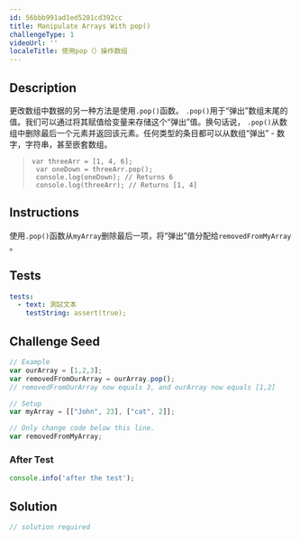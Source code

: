 ```yaml
---
id: 56bbb991ad1ed5201cd392cc
title: Manipulate Arrays With pop()
challengeType: 1
videoUrl: ''
localeTitle: 使用pop（）操作数组
---
```


## Description
<section id="description">更改数组中数据的另一种方法是使用<code>.pop()</code>函数。 <code>.pop()</code>用于“弹出”数组末尾的值。我们可以通过将其赋值给变量来存储这个“弹出”值。换句话说， <code>.pop()</code>从数组中删除最后一个元素并返回该元素。任何类型的条目都可以从数组“弹出” - 数字，字符串，甚至嵌套数组。 <blockquote> <code>var threeArr = [1, 4, 6]; <br> var oneDown = threeArr.pop(); <br> console.log(oneDown); // Returns 6 <br> console.log(threeArr); // Returns [1, 4]</code> </blockquote> </section>

## Instructions
<section id="instructions">使用<code>.pop()</code>函数从<code>myArray</code>删除最后一项，将“弹出”值分配给<code>removedFromMyArray</code> 。 </section>

## Tests
<section id='tests'>

```yml
tests:
  - text: 測試文本
    testString: assert(true);

```

</section>

## Challenge Seed
<section id='challengeSeed'>

<div id='js-seed'>

```js
// Example
var ourArray = [1,2,3];
var removedFromOurArray = ourArray.pop();
// removedFromOurArray now equals 3, and ourArray now equals [1,2]

// Setup
var myArray = [["John", 23], ["cat", 2]];

// Only change code below this line.
var removedFromMyArray;

```

</div>


### After Test
<div id='js-teardown'>

```js
console.info('after the test');
```

</div>

</section>

## Solution
<section id='solution'>

```js
// solution required
```
</section>
